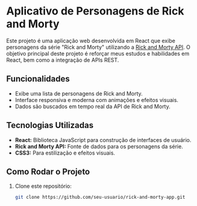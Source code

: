 # Aplicativo de Personagens de Rick and Morty

Este projeto é uma aplicação web desenvolvida em React que exibe personagens da série "Rick and Morty" utilizando a [Rick and Morty API](https://rickandmortyapi.com/). O objetivo principal deste projeto é reforçar meus estudos e habilidades em React, bem como a integração de APIs REST.

## Funcionalidades

- Exibe uma lista de personagens de Rick and Morty.
- Interface responsiva e moderna com animações e efeitos visuais.
- Dados são buscados em tempo real da API de Rick and Morty.

## Tecnologias Utilizadas

- **React:** Biblioteca JavaScript para construção de interfaces de usuário.
- **Rick and Morty API:** Fonte de dados para os personagens da série.
- **CSS3:** Para estilização e efeitos visuais.

## Como Rodar o Projeto

1. Clone este repositório:
   ```bash
   git clone https://github.com/seu-usuario/rick-and-morty-app.git
